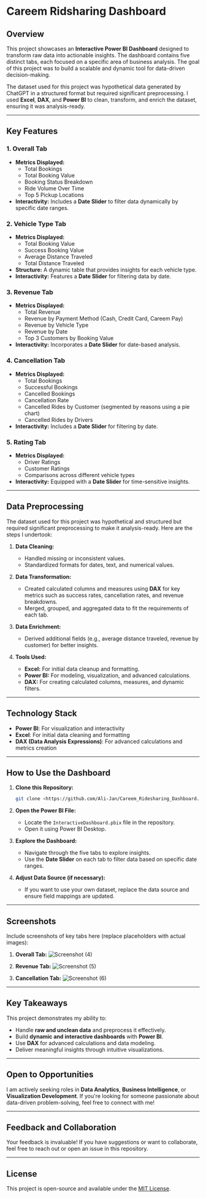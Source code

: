 # Careem Ridsharing Dashboard

## Overview

This project showcases an **Interactive Power BI Dashboard** designed to transform raw data into actionable insights. The dashboard contains five distinct tabs, each focused on a specific area of business analysis. The goal of this project was to build a scalable and dynamic tool for data-driven decision-making.

The dataset used for this project was hypothetical data generated by ChatGPT in a structured format but required significant preprocessing. I used **Excel**, **DAX**, and **Power BI** to clean, transform, and enrich the dataset, ensuring it was analysis-ready.

---

## Key Features

### 1. Overall Tab
- **Metrics Displayed:**
  - Total Bookings
  - Total Booking Value
  - Booking Status Breakdown
  - Ride Volume Over Time
  - Top 5 Pickup Locations
- **Interactivity:** Includes a **Date Slider** to filter data dynamically by specific date ranges.

### 2. Vehicle Type Tab
- **Metrics Displayed:**
  - Total Booking Value
  - Success Booking Value
  - Average Distance Traveled
  - Total Distance Traveled
- **Structure:** A dynamic table that provides insights for each vehicle type.
- **Interactivity:** Features a **Date Slider** for filtering data by date.

### 3. Revenue Tab
- **Metrics Displayed:**
  - Total Revenue
  - Revenue by Payment Method (Cash, Credit Card, Careem Pay)
  - Revenue by Vehicle Type
  - Revenue by Date
  - Top 3 Customers by Booking Value
- **Interactivity:** Incorporates a **Date Slider** for date-based analysis.

### 4. Cancellation Tab
- **Metrics Displayed:**
  - Total Bookings
  - Successful Bookings
  - Cancelled Bookings
  - Cancellation Rate
  - Cancelled Rides by Customer (segmented by reasons using a pie chart)
  - Cancelled Rides by Drivers
- **Interactivity:** Includes a **Date Slider** for filtering by date.

### 5. Rating Tab
- **Metrics Displayed:**
  - Driver Ratings
  - Customer Ratings
  - Comparisons across different vehicle types
- **Interactivity:** Equipped with a **Date Slider** for time-sensitive insights.

---

## Data Preprocessing

The dataset used for this project was hypothetical and structured but required significant preprocessing to make it analysis-ready. Here are the steps I undertook:

1. **Data Cleaning:**
   - Handled missing or inconsistent values.
   - Standardized formats for dates, text, and numerical values.

2. **Data Transformation:**
   - Created calculated columns and measures using **DAX** for key metrics such as success rates, cancellation rates, and revenue breakdowns.
   - Merged, grouped, and aggregated data to fit the requirements of each tab.

3. **Data Enrichment:**
   - Derived additional fields (e.g., average distance traveled, revenue by customer) for better insights.

4. **Tools Used:**
   - **Excel:** For initial data cleanup and formatting.
   - **Power BI:** For modeling, visualization, and advanced calculations.
   - **DAX:** For creating calculated columns, measures, and dynamic filters.

---

## Technology Stack

- **Power BI**: For visualization and interactivity
- **Excel**: For initial data cleaning and formatting
- **DAX (Data Analysis Expressions)**: For advanced calculations and metrics creation

---

## How to Use the Dashboard

1. **Clone this Repository:**
   ```bash
   git clone <https://github.com/Ali-Jan/Careem_Ridesharing_Dashboard.git>
   ```

2. **Open the Power BI File:**
   - Locate the `InteractiveDashboard.pbix` file in the repository.
   - Open it using Power BI Desktop.

3. **Explore the Dashboard:**
   - Navigate through the five tabs to explore insights.
   - Use the **Date Slider** on each tab to filter data based on specific date ranges.

4. **Adjust Data Source (if necessary):**
   - If you want to use your own dataset, replace the data source and ensure field mappings are updated.

---

## Screenshots

Include screenshots of key tabs here (replace placeholders with actual images):

1. **Overall Tab:**
   ![Screenshot (4)](https://github.com/user-attachments/assets/5c772ba6-dd6e-4c6d-a11f-8775b4cf8a4b)

2. **Revenue Tab:**
![Screenshot (5)](https://github.com/user-attachments/assets/5ab10aa8-6faa-4f72-90d1-f696c32babdd)
3. **Cancellation Tab:**
   ![Screenshot (6)](https://github.com/user-attachments/assets/71bcb2a5-5b88-492f-a65a-81b2ae5edd43)

---

## Key Takeaways

This project demonstrates my ability to:
- Handle **raw and unclean data** and preprocess it effectively.
- Build **dynamic and interactive dashboards** with **Power BI**.
- Use **DAX** for advanced calculations and data modeling.
- Deliver meaningful insights through intuitive visualizations.

---

## Open to Opportunities

I am actively seeking roles in **Data Analytics**, **Business Intelligence**, or **Visualization Development**. If you're looking for someone passionate about data-driven problem-solving, feel free to connect with me!

---

## Feedback and Collaboration

Your feedback is invaluable! If you have suggestions or want to collaborate, feel free to reach out or open an issue in this repository.

---

## License

This project is open-source and available under the [MIT License](LICENSE).

